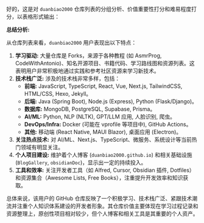 好的，这是对 `duanbiao2000` 仓库列表的分组分析、价值重要性打分和难易程度打分，以表格形式输出：

**总结分析:**

从仓库列表来看，`duanbiao2000` 用户表现出以下特点：

1.  **学习驱动:** 大量仓库是 Forks，来源于各种教程 (如 AsmrProg, CodeWithAntonio)、知名开源项目、书籍代码、学习路线图和资源列表。这表明用户非常积极地通过实践和参考社区资源来学习新技术。
2.  **技术栈广泛:** 涉及的技术栈非常多样，包括：
    *   **前端:** JavaScript, TypeScript, React, Vue, Next.js, TailwindCSS, HTML/CSS, Hexo, Jekyll。
    *   **后端:** Java (Spring Boot), Node.js (Express), Python (Flask/Django)。
    *   **数据库:** MongoDB, PostgreSQL, Supabase, Prisma。
    *   **AI/ML:** Python, NLP (NLTK), GPT/LLM 应用, 人脸识别, 爬虫。
    *   **DevOps/Infra:** Docker (可能在 vprofile 等项目中), GitHub Actions。
    *   **其他:** 移动端 (React Native, MAUI Blazor), 桌面应用 (Electron)。
3.  **关注热点技术:** 对 AI/ML、Next.js、TypeScript、微服务、系统设计等当前热门领域有明显关注。
4.  **个人项目建设:** 维护着个人博客 (`duanbiao2000.github.io`) 和相关基础设施 (`BlogGallery`, `obsidianDoc`)，显示出一定的持续投入。
5.  **工具和效率:** 关注开发者工具（如 Alfred, Cursor, Obsidian 插件, Dotfiles）和资源集合（Awesome Lists, Free Books），注重提升开发效率和知识获取。

总体来说，该用户的 GitHub 仓库反映了一个积极学习、技术栈广泛、紧跟技术潮流并注重个人知识体系建设的开发者形象。其仓库价值主要体现在学习过程记录和资源整理上，原创性项目相对较少，但个人博客和相关工具是其重要的个人资产。

